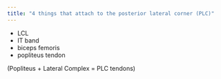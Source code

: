 ```yaml
---
title: "4 things that attach to the posterior lateral corner (PLC)"
---
```

- LCL 
- IT band
- biceps femoris
- popliteus tendon

(Popliteus + Lateral Complex = PLC tendons)


